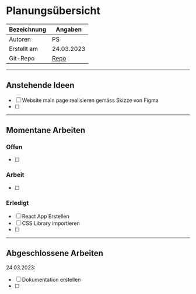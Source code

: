 # Planungsübersicht
| Bezeichnung | Angaben |
| - | - |
| Autoren | PS |
| Erstellt am | 24.03.2023 |
| Git-Repo | [Repo](https://github.com/bambuk-sh/project_versicherungsrechner) |

---

## Anstehende Ideen
- [ ] Website main page realisieren gemäss Skizze von Figma
- [ ] 

---

## Momentane Arbeiten

### Offen
- [ ] 

### Arbeit
- [ ] 

### Erledigt
- [ ] React App Erstellen
- [ ] CSS Library importieren
- [ ] 

---

## Abgeschlossene Arbeiten

24.03.2023:
- [ ] Dokumentation erstellen
- [ ] 



